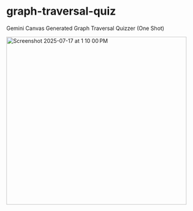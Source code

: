 # graph-traversal-quiz
Gemini Canvas Generated Graph Traversal Quizzer (One Shot)

<img width="470" height="439" alt="Screenshot 2025-07-17 at 1 10 00 PM" src="https://github.com/user-attachments/assets/35972300-9cdb-42de-b342-b87815ed164e" />
